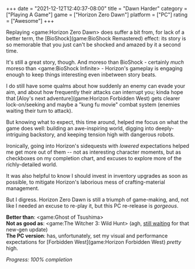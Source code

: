 +++
date = "2021-12-12T12:40:37-08:00"
title = "Dawn Harder"
category = ["Playing A Game"]
game = ["Horizon Zero Dawn"]
platform = ["PC"]
rating = ["Awesome"]
+++

Replaying <game:Horizon Zero Dawn> does suffer a bit from, for lack of a better term, the [BioShock](game:BioShock Remastered) effect: its story is so memorable that you just can't be shocked and amazed by it a second time.

It's still a great story, though.  And moreso than BioShock - certainly <i>much</i> moreso than <game:BioShock Infinite> - Horizon's gameplay is engaging enough to keep things interesting even inbetween story beats.

I do still have some qualms about how suddenly an enemy can evade your aim, and about how frequently their attacks can interrupt you; kinda hope that [Aloy's next adventure](game:Horizon Forbidden West) gets clearer lock-on/seeking and maybe a "kung fu movie" combat system (enemies waiting their turn to attack).

But knowing what to expect, this time around, helped me focus on what the game does well: building an awe-inspiring world, digging into deeply-intriguing backstory, and keeping tension high with dangerous robots.

Ironically, going into Horizon's sidequests with <i>lowered</i> expectations helped me get more out of them -- not as interesting character moments, but as checkboxes on my completion chart, and excuses to explore more of the richly-detailed world.

It was also helpful to know I should invest in inventory upgrades as soon as possible, to mitigate Horizon's laborious mess of crafting-material management.

But I digress.  Horizon Zero Dawn is still a triumph of game-making, and, not like I needed an excuse to re-play it, but this PC re-release is <i>gorgeous</i>.

<b>Better than</b>: <game:Ghost of Tsushima>  
<b>Not as good as</b>: <game:The Witcher 3: Wild Hunt> (agh, <a href="https://www.pcgamer.com/the-witcher-3s-free-next-gen-upgrade-has-been-delayed-until-2022/">still waiting</a> for that new-gen update)  
<b>The PC version</b>: has, unfortunately, set my visual and performance expectations for [Forbidden West](game:Horizon Forbidden West) <i>pretty</i> high.

<i>Progress: 100\% completion</i>

